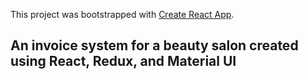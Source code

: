 This project was bootstrapped with [Create React App](https://github.com/facebook/create-react-app).

## An invoice system for a beauty salon created using React, Redux, and Material UI

